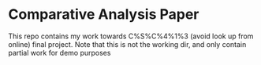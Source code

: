 # Comparative Analysis Paper
This repo contains my work towards C%S%C%4%1%3 (avoid look up from online) final project. Note that this is not the working dir, and only contain partial work for demo purposes
